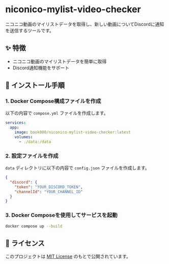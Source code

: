 # niconico-mylist-video-checker

ニコニコ動画のマイリストデータを取得し、新しい動画についてDiscordに通知を送信するツールです。

## ✨ 特徴

- ニコニコ動画のマイリストデータを簡単に取得
- Discord通知機能をサポート

## 🚀 インストール手順

### 1. Docker Compose構成ファイルを作成

以下の内容で `compose.yml` ファイルを作成します。

```yaml
services:
  app:
    image: book000/niconico-mylist-video-checker:latest
    volumes:
      - ./data:/data
```

### 2. 設定ファイルを作成

`data` ディレクトリに以下の内容で `config.json` ファイルを作成します。

```json
{
  "discord": {
    "token": "YOUR_DISCORD_TOKEN",
    "channelId": "YOUR_CHANNEL_ID"
  }
}
```

### 3. Docker Composeを使用してサービスを起動

```bash
docker compose up --build
```

## 📑 ライセンス

このプロジェクトは [MIT License](LICENSE) のもとで公開されています。
